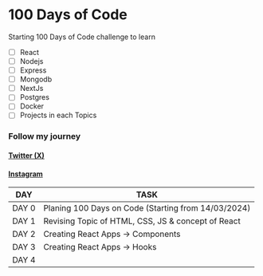 # 100 Days of Code

Starting 100 Days of Code challenge to learn

- [ ] React
- [ ] Nodejs
- [ ] Express
- [ ] Mongodb
- [ ] NextJs
- [ ] Postgres
- [ ] Docker
- [ ] Projects in each Topics

### Follow my journey

#### [Twitter (X)](https://www.twitter.com/mohitktwt)

#### [Instagram](https://www.instagram.com/mohitk_dev/)

| DAY   | TASK                                                |
| ----- | --------------------------------------------------- |
| DAY 0 | Planing 100 Days on Code (Starting from 14/03/2024) |
| DAY 1 | Revising Topic of HTML, CSS, JS & concept of React  |
| DAY 2 | Creating React Apps -> Components                   |
| DAY 3 | Creating React Apps -> Hooks                        |
| DAY 4 |                                                     |
